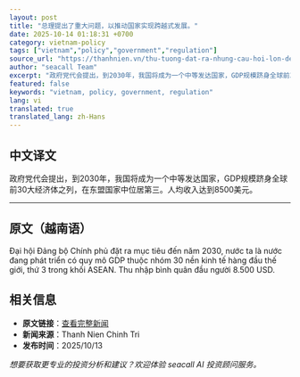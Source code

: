 ```yaml
---
layout: post
title: "总理提出了重大问题，以推动国家实现跨越式发展。"
date: 2025-10-14 01:18:31 +0700
category: vietnam-policy
tags: ["vietnam","policy","government","regulation"]
source_url: "https://thanhnien.vn/thu-tuong-dat-ra-nhung-cau-hoi-lon-de-dat-nuoc-phat-trien-dot-pha-185251013095908253.htm"
author: "seacall Team"
excerpt: "政府党代会提出，到2030年，我国将成为一个中等发达国家，GDP规模跻身全球前30大经济体之列，在东盟国家中位居第三。人均收入达到8500美元。..."
featured: false
keywords: "vietnam, policy, government, regulation"
lang: vi
translated: true
translated_lang: zh-Hans
---
```


## 中文译文

政府党代会提出，到2030年，我国将成为一个中等发达国家，GDP规模跻身全球前30大经济体之列，在东盟国家中位居第三。人均收入达到8500美元。

---

## 原文（越南语）

Đại hội Đảng bộ Ch&iacute;nh phủ đặt ra mục ti&ecirc;u đến năm 2030, nước ta l&agrave; nước đang ph&aacute;t triển c&oacute; quy m&ocirc; GDP thuộc nh&oacute;m 30 nền kinh tế h&agrave;ng đầu thế giới, thứ 3 trong khối ASEAN. Thu nhập b&igrave;nh qu&acirc;n đầu người 8.500 USD.

## 相关信息

- **原文链接**：[查看完整新闻](https://thanhnien.vn/thu-tuong-dat-ra-nhung-cau-hoi-lon-de-dat-nuoc-phat-trien-dot-pha-185251013095908253.htm)
- **新闻来源**：Thanh Nien Chinh Tri
- **发布时间**：2025/10/13

*想要获取更专业的投资分析和建议？欢迎体验 seacall AI 投资顾问服务。*